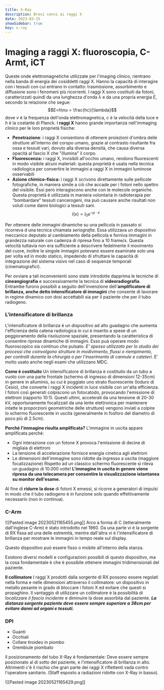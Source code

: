 ```yaml
---
title: X-Ray 
description: Brevi cenni ai raggi X
date: 2023-03-25
showSidebar: true
key: x-ray
--- 
```

# Imaging a raggi X: fluoroscopia, C-Armt, iCT
Queste onde elettromagnetiche utilizzate per l'imaging clinico, rientrano nella banda di energia dei cosiddetti raggi X. Hanno la capacità di interagire con i tessuti con cui entrano in contatto: trasmissione, assorbimento e diffusione sono i fenomeni più ricorrenti. 
I raggi X sono costituiti da fotoni, caratterizzati quindi da una lunghezza d'onda $\lambda$ e da una propria energia $E$, secondo la relazione che segue: 
$$E=h\nu = \frac{hc}{\lambda}$$
dove $\nu$ è la frequenza dell'onda elettromagnetica, $c$ è la velocità della luce e $h$ è la costante di Planck. I **raggi X** hanno grande importanza nell'immaging clinico per le loro proprietà fisiche: 
- **Penetrazione**: i raggi X consentono di ottenere proiezioni d'ombra delle strutture all'interno del corspo umano, grazie al contrasto risultante fra ossa e tessuti vari, dovuto alla diversa densità, che causa diversa opacità al fascio X che "illumina" il corpo. 
- **Fluorescenza:** i raggi X, invisibili all'occhio umano, rendono fluorescenti in modo visibile alcuni materiali: questa proprietà è usata nella tecnica radiologica per convertire le immagini a raggi X in immagini luminose osservabili
- **Azione chimico-fisica:** i raggi X scrivono direttamente sulle pellicole fotografiche, in maniera simile a ciò che accade per i fotoni nello spettro del visibile. Essi però interagiscono anche con le molecole organiche. Questa proprietà è utilizzata in maniera volontaria in radioterapia per "bombardare" tessuti cancerogeni, ma può causare anche risultati non voluti come danni biologici a tessuti sani. 
$$I(x) = I_{0}e^{-\mu \cdot x}$$

Per ottenere delle immagini dinamiche su una pellicola in passato si ricorreva d una tecnica chiamata *seriografia*. Essa utilizzava un dispositivo meccanico deputato al cambiamento della pellicola e forniva immagini in grandezza naturale con cadenza di ripresa fino a 10 frame/s. Questa velocità tuttavia non era sufficiente a descrivere fedelmente il movimento del cuore, inoltre le singole immagini potevano essere esaminate solo una per volta ed in modo statico, impedendo di sfruttare le capacità di integrazione del sistema visivo nel caso di sequenze temporali (cinematografici). 

Per ovviare a tali inconvenienti sono state introdotte dapprima le tecniche di **cineangiografia** e successivamente la tecnica di **videoradiografia**. Entrambe furono possibili a seguito dell'invenzione dell'**amplificatore di brillanza, anche detto intensificatore di immagini** che consente di lavorare in regime dinamico con dosi accettabili sia per il paziente che per il tubo radiogeno. 

### L'intensificatore di brillanza

L'intensificatore di brillanza è un dispositivo ad alto guadagno che aumenta l'efficienza della catena radiologica in cui è inserito a spese di un peggioramento della risoluzione spaziale, presentando la caratteristica di consentire riprese dinamiche di immagini. Esso puà operare modo fluoroscopico sia continuo che pulsato. *E' spesso utilizzato per lo studio dei processi che coinvolgono strutture in modivimento, flussi o riempimento, per controlli durante la chirurgia o per l'inserimento di cannule e cateteri.* E' molto usato anche negli esami che utilizzano MDC. 

**Come è costituito**
Un intensificatore di brillanza è costituito da un tubo a vuoto con una parte frontale (schermo di ingresso di dimensioni 12-35cm) in genere in alluminio, su cui è poggiato uno strato fluorescente (Ioduro di Cesio), che converte i raggi X incidenti in luce visibile con un'alta efficienza. I fotoni così generati colpiscono un fotocatodo, provocando l'emissione di elettroni (rapporto 10:1). Questi ultimi, accelerati da una tensione di 20-30 kV, opportunamente focalizzati da una lente elettronica per mantenere intatte le proporzioni geometriche delle strutture) vengono inviati a colpire lo schermo fluorescente in uscita (generalmente in fosforo del diametro di poco più di 2.5cm). 

**Perché l'immagine risulta amplificata?**
L'immagine in uscita appare amplificata perché: 
- Ogni interazione con un fotone X provoca l'emissione di decine di migliaia di elettroni
- La tensione di accelerazione fornisce energia cinetica agli elettroni
- Le dimensioni dell'immagine sono ridotte da ingresso a uscita (maggiore focalizzazione)
Rispetto ad un classico schermo fluorescente si rileva un guadagno di 10.000 volte! **L'immagine in uscita in genere viene ripresa da una telecamera per consentire la visualizzazione istantanea su monitor dell'esame.** 

Al fine di **ridurre la dose** di fotoni X emessi, si ricorre a generatori di impulsi in modo che il tubo radiogeno è in funzione solo quando effettivamente necessario (non in continua).

### C-Arm
![[Pasted image 20230521165455.png]]
Arco a forma di C (letteralmente dall'inglese C-Arm) è stato introdotto nel 1960. Da una parte vi è la sorgente di RX fissa ad una delle estremità, mentre dall'altra vi è l'intensificatore di brillanza per mostrare le immagini in tempo reale sul display. 

Questo dispositivo può essere fisso o mobile all'interno della stanza. 

Esistono diversi modelli e configurazioni possibili di questo dispositivo, ma la cosa fondamentale è che è possibile ottenere immagini tridimensionali del paziente. 

**Il collimatore**
I raggi X prodotti dalla sorgente di RX possono essere regolati nella forma e nelle dimensioni attraverso il collimatore: un dispositivo in metallo pesante in grado di bloccare i fotoni X ed evitare che questi si propaghino. 
Il vantaggio di utilizzare un collimatore è la possibilità di *localizzare il fascio incidente* e diminuire la dose assorbita dal paziente. 
***La distanza sorgente paziente deve essere sempre superiore a 38cm per evitare danni ad organi e tessuti.*** 

### DPI
- Guanti
- Occhiali
- Collare tiroideo in piombo
- Grembiule piombato

Il posizionamento del tubo X-Ray è fondamentale: Deve essere sempre posizionato al di sotto del paziente, e l'intensificatore di brillanza in alto. Altrimenti c'è il rischio che gran parte dei raggi X riflettenti vada contro l'operatore sanitario. (Staff esposto a radiazioni ridotte con X-Ray in basso). 

![[Pasted image 20230521165429.png]]

